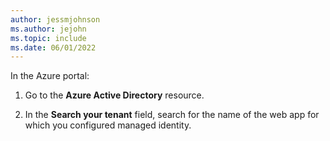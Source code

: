 ```yaml
---
author: jessmjohnson
ms.author: jejohn
ms.topic: include
ms.date: 06/01/2022
---
```


In the Azure portal:

1. Go to the **Azure Active Directory** resource.

1. In the **Search your tenant** field, search for the name of the web app for which you configured managed identity.
